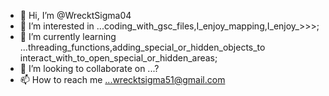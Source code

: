 - 👋 Hi, I’m @WrecktSigma04
- 👀 I’m interested in ...coding_with_gsc_files,I_enjoy_mapping,I_enjoy_>>>;
- 🌱 I’m currently learning ...threading_functions,adding_special_or_hidden_objects_to interact_with_to_open_special_or_hidden_areas;
- 💞️ I’m looking to collaborate on ...?
- 📫 How to reach me ...wrecktsigma51@gmail.com

<!---
WrecktSigma04/WrecktSigma04 is a ✨ special ✨ repository because its `README.md` (this file) appears on your GitHub profile.
You can click the Preview link to take a look at your changes.
--->
